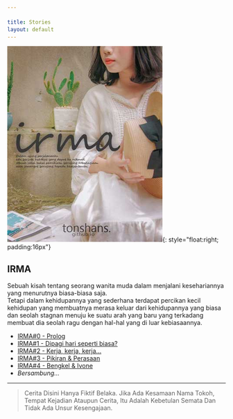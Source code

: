 ```yaml
---

title: Stories
layout: default
---
```


![Irma Story Cover](/assets/img/irma-story-cover-s.jpg){: style="float:right; padding:16px"}  
## IRMA  
Sebuah kisah tentang seorang wanita muda dalam menjalani kesehariannya yang menurutnya biasa-biasa saja.  
Tetapi dalam kehidupannya yang sederhana terdapat percikan kecil kehidupan yang membuatnya merasa keluar dari kehidupannya yang biasa dan seolah stagnan menuju ke suatu arah yang baru yang terkadang membuat dia seolah ragu dengan hal-hal yang di luar kebiasaannya.  

- [IRMA#0 - Prolog](/2019/06/IRMA-e0-Prolog.html) 
- [IRMA#1 - Dipagi hari seperti biasa?](/2019/06/IRMA-e1-dipagi-hari-seperti-biasa.html)
- [IRMA#2 - Kerja, kerja, kerja...](/2019/09/IRMA-e2-kerja-kerja-kerja.html)
- [IRMA#3 - Pikiran & Perasaan](/2019/09/IRMA-e3-pikiran-perasaan.html)
- [IRMA#4 - Bengkel & Ivone](/2019/10/IRMA-e4-bengkel-n-ivone.html)
- *Bersambung...*

---
> Cerita Disini Hanya Fiktif Belaka. Jika Ada Kesamaan Nama Tokoh, Tempat Kejadian Ataupun Cerita, Itu Adalah Kebetulan Semata Dan Tidak Ada Unsur Kesengajaan.
